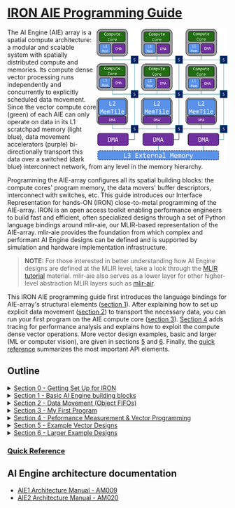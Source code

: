 <!---//===- README.md --------------------------*- Markdown -*-===//
//
// This file is licensed under the Apache License v2.0 with LLVM Exceptions.
// See https://llvm.org/LICENSE.txt for license information.
// SPDX-License-Identifier: Apache-2.0 WITH LLVM-exception
//
// Copyright (C) 2022, Advanced Micro Devices, Inc.
// 
//===----------------------------------------------------------------------===//-->

# <ins>IRON AIE Programming Guide</ins>

<img align="right" width="300" height="300" src="./assets/AIEarray.svg"> 

The AI Engine (AIE) array is a spatial compute architecture: a modular and scalable system with spatially distributed compute and memories. Its compute dense vector processing runs independently and concurrently to explicitly scheduled data movement. Since the vector compute core (green) of each AIE can only operate on data in its L1 scratchpad memory (light blue), data movement accelerators (purple) bi-directionally transport this data over a switched (dark blue) interconnect network, from any level in the memory hierarchy.

Programming the AIE-array configures all its spatial building blocks: the compute cores' program memory, the data movers' buffer descriptors, interconnect with switches, etc. This guide introduces our Interface Representation for hands-ON (IRON) close-to-metal programming of the AIE-array. IRON is an open access toolkit enabling performance engineers to build fast and efficient, often specialized designs through a set of Python language bindings around mlir-aie, our MLIR-based representation of the AIE-array. mlir-aie provides the foundation from which complex and performant AI Engine designs can be defined and is supported by simulation and hardware implementation infrastructure. 

> **NOTE:**  For those interested in better understanding how AI Engine designs are defined at the MLIR level, take a look through the [MLIR tutorial](../mlir_tutorials/) material. mlir-aie also serves as a lower layer for other higher-level abstraction MLIR layers such as [mlir-air](https://github.com/Xilinx/mlir-air).

This IRON AIE programming guide first introduces the language bindings for AIE-array's structural elements ([section 1](./section-1/README.md)). After explaining how to set up explicit data movement ([section 2](./section-2/README.md)) to transport the necessary data, you can run your first program on the AIE compute core ([section 3](./section-3/README.md)). [Section 4](./section-4/README.md) adds tracing for performance analysis and explains how to exploit the compute dense vector operations. More vector design examples, basic and larger (ML or computer vision), are given in sections [5](./section-5/README.md) and [6](./section-6/README.md). Finally, the [quick reference](./quick_reference.md) summarizes the most important API elements.

## Outline
<details><summary><a href="./section-0">Section 0 - Getting Set Up for IRON</a></summary>

* Introduce recommended hardware to target with IRON
* Simple instructions to set up your hardware, tools and environment
</details>
<details><summary><a href="./section-1">Section 1 - Basic AI Engine building blocks</a></summary>

* Introduce the AI Engine building blocks for expressing an application design
* Give example of python bindings for MLIR source that definre AIE tiles
</details>
<details><summary><a href="./section-2">Section 2 - Data Movement (Object FIFOs)</a></summary>

* Introduce topic of objectfifos and how they abstract connections between tiles and data in the AIE array memories
* Explain key objectfifo data movement patterns
* Introduce more complex objectfifo connection patterns (link/ broadcast, join/ distribute)
* Demonstrate objectfifos with practical examples
* Explain runtime data movement between the host and AIE array
</details>
<details><summary><a href="./section-3">Section 3 - My First Program</a></summary>

* Introduce example of first simple program (Vector Scalar Multiplication)
* Illustrate how to run designs on Ryzen™ AI enabled hardware
</details>
<details><summary><a href="./section-4">Section 4 - Peformance Measurement & Vector Programming</a></summary>

* Introduce performance measurement (timers, trace)
* Discuss topic of vector programming at the kernel level
</details>
<details><summary><a href="./section-5">Section 5 - Example Vector Designs</a></summary>

* Introduce additional vector design examples with exercises to measure performance on each
    * Passthrough
    * Vector $e^x$
    * Vector Scalar Addition
    * GEMM
    * CONV2D
    * ...
</details>
<details><summary><a href="./section-6">Section 6 - Larger Example Designs</a></summary>

* Introduce larger design examples with performance measured over multiple cores
    * Edge Detect
    * Resnet
    * ...
</details>

### [Quick Reference](./quick_reference.md)

## AI Engine architecture documentation
* [AIE1 Architecture Manual - AM009](https://docs.amd.com/r/en-US/am009-versal-ai-engine/Overview)
* [AIE2 Architecture Manual - AM020](https://docs.amd.com/r/en-US/am020-versal-aie-ml/Overview)


